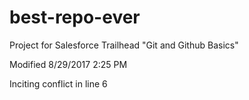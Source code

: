 # best-repo-ever
Project for Salesforce Trailhead "Git and Github Basics"

Modified 8/29/2017 2:25 PM

Inciting conflict in line 6